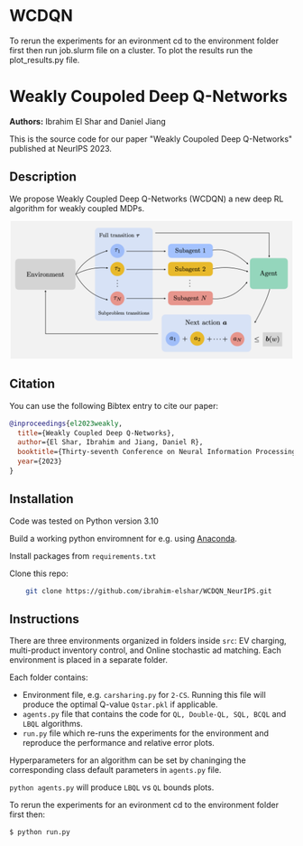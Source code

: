 # WCDQN

To rerun the experiments for an evironment cd to the environment folder first then run job.slurm file on a cluster. To plot the results run the plot_results.py file.

# Weakly Coupoled Deep Q-Networks
**Authors:** Ibrahim El Shar and Daniel Jiang 

This is the source code for our paper "Weakly Coupoled Deep Q-Networks" published at NeurIPS 2023.

## Description
 We propose Weakly Coupled Deep Q-Networks (WCDQN) a new deep RL algorithm for weakly coupled MDPs.

<p align="center">
   <img src="./src/WCQL_main_figure.png" width=500px alt="Illustration of WCDQN algorithm" />
</p>

## Citation
You can use the following Bibtex entry to cite our paper:
~~~bib
@inproceedings{el2023weakly,
  title={Weakly Coupled Deep Q-Networks},
  author={El Shar, Ibrahim and Jiang, Daniel R},
  booktitle={Thirty-seventh Conference on Neural Information Processing Systems},
  year={2023}
}
~~~  
  Installation
-------------
Code was tested on Python version 3.10

Build a working python enviromnent for e.g. using [Anaconda](https://www.anaconda.com/).

Install packages from `requirements.txt`

Clone this repo: 

~~~bash
	git clone https://github.com/ibrahim-elshar/WCDQN_NeurIPS.git
~~~
		
## Instructions
There are three environments organized in folders inside `src`: EV charging, multi-product inventory control, and Online stochastic ad matching. Each environment is  placed in a separate folder.

Each folder contains:
- Environment file, e.g. `carsharing.py` for `2-CS`. Running this file will produce the optimal Q-value `Qstar.pkl` if applicable.
- `agents.py` file that contains the code for `QL, Double-QL, SQL, BCQL` and `LBQL` algorithms. 
- `run.py` file which re-runs the experiments for the environment and reproduce the performance and relative error plots.

Hyperparameters for an algorithm can be set by chaninging the corresponding class default parameters in `agents.py` file.

`python agents.py` will produce `LBQL` vs `QL` bounds plots.

To rerun the experiments for an evironment cd to the environment folder first then:
~~~
$ python run.py
~~~




